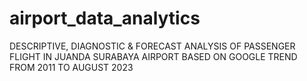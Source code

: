 # airport_data_analytics
DESCRIPTIVE, DIAGNOSTIC &amp; FORECAST ANALYSIS OF PASSENGER FLIGHT IN JUANDA SURABAYA AIRPORT BASED ON GOOGLE TREND FROM 2011 TO AUGUST 2023
